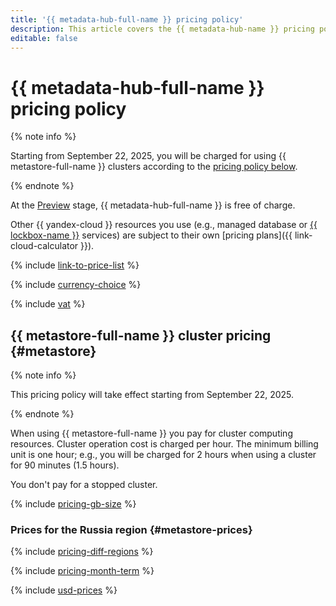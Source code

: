 ```yaml
---
title: '{{ metadata-hub-full-name }} pricing policy'
description: This article covers the {{ metadata-hub-name }} pricing policy.
editable: false
---
```


# {{ metadata-hub-full-name }} pricing policy

{% note info %}

Starting from September 22, 2025, you will be charged for using {{ metastore-full-name }} clusters according to the [pricing policy below](#metastore).

{% endnote %}

At the [Preview](../overview/concepts/launch-stages.md) stage, {{ metadata-hub-full-name }} is free of charge.

Other {{ yandex-cloud }} resources you use (e.g., managed database or [{{ lockbox-name }}](../lockbox/pricing.md) services) are subject to their own [pricing plans]({{ link-cloud-calculator }}).

{% include [link-to-price-list](../_includes/pricing/link-to-price-list.md) %}

{% include [currency-choice](../_includes/pricing/currency-choice.md) %}

{% include [vat](../_includes/vat.md) %}

## {{ metastore-full-name }} cluster pricing {#metastore}

{% note info %}

This pricing policy will take effect starting from September 22, 2025.

{% endnote %}

When using {{ metastore-full-name }} you pay for cluster computing resources. Cluster operation cost is charged per hour. The minimum billing unit is one hour; e.g., you will be charged for 2 hours when using a cluster for 90 minutes (1.5 hours).

You don't pay for a stopped cluster.

{% include [pricing-gb-size](../_includes/pricing-gb-size.md) %}


### Prices for the Russia region {#metastore-prices}



{% include [pricing-diff-regions](../_includes/pricing-diff-regions.md) %}

{% include [pricing-month-term](../_includes/mdb/pricing-month-term.md) %}




{% include [usd-prices](../_pricing/metastore/usd.md) %}

